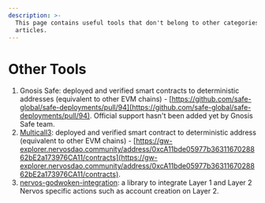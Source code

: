 ```yaml
---
description: >-
  This page contains useful tools that don't belong to other categories or
  articles.
---
```


# Other Tools

1. Gnosis Safe: deployed and verified smart contracts to deterministic addresses (equivalent to other EVM chains) - [https://github.com/safe-global/safe-deployments/pull/94](https://github.com/safe-global/safe-deployments/pull/94). Official support hasn't been added yet by Gnosis Safe team.
2. [Multicall3](https://github.com/mds1/multicall): deployed and verified smart contract to deterministic address (equivalent to other EVM chains) - [https://gw-explorer.nervosdao.community/address/0xcA11bde05977b3631167028862bE2a173976CA11/contracts](https://gw-explorer.nervosdao.community/address/0xcA11bde05977b3631167028862bE2a173976CA11/contracts).
3. [nervos-godwoken-integration](https://github.com/Roger-Rumblefish/nervos-godwoken-integration): a library to integrate Layer 1 and Layer 2 Nervos specific actions such as account creation on Layer 2.
